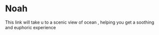 # Noah
This link will take u to a scenic view of ocean , helping you get a soothing and euphoric experience
